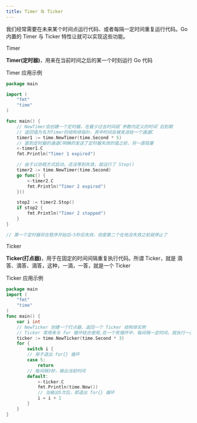 ```yaml
---
title: Timer 与 Ticker
---
```


我们经常需要在未来某个时间点运行代码、或者每隔一定时间重复运行代码。Go 内置的 Timer 与 Ticker 特性让就可以实现这些功能。

Timer

**Timer(定时器)**，用来在当前时间之后的某一个时刻运行 Go 代码

Timer 应用示例

```go
package main

import (
	"fmt"
	"time"
)

func main() {
	// NewTimer会创建一个定时器，在最少过去时间段`参数内定义的时间`后到期
	// 返回值为名为Timer的结构体指针，其中时间会被发送给一个通道C
	timer1 := time.NewTimer(time.Second * 5)
	// 直到定时器的通道C明确的发送了定时器失效的值之前，将一直阻塞
	<-timer1.C
	fmt.Println("Timer 1 expired")

	// 由于以协程方式启动，还没等到失效，就运行了 Stop()
	timer2 := time.NewTimer(time.Second)
	go func() {
		<-timer2.C
		fmt.Println("Timer 2 expired")
	}()

	stop2 := timer2.Stop()
	if stop2 {
		fmt.Println("Timer 2 stopped")
	}
}

// 第一个定时器将在程序开始后~5秒后失效，但是第二个在他没失效之前就停止了
```

Ticker

**Ticker(打点器)**，用于在固定的时间间隔重复执行代码。所谓 Ticker，就是 滴答、滴答、滴答，这种，一滴，一答，就是一个 Ticker

Ticker 应用示例

```go
package main
import (
	"fmt"
	"time"
)
func main() {
	var i int
	// NewTicker 创建一个打点器，返回一个 Ticker 结构体实例
	// Ticker 常用来与 for 循环结合使用,在一个死循环中，每间隔一定时间，就执行一遍代码
	ticker := time.NewTicker(time.Second * 3)
	for {
		switch i {
		// 用于退出 for{} 循环
		case 5:
			return
		// 每间隔3秒，输出当前时间
		default:
			<-ticker.C
			fmt.Println(time.Now())
			// 当输出5次后，即退出 for{} 循环
			i = i + 1
		}
	}
}
```
